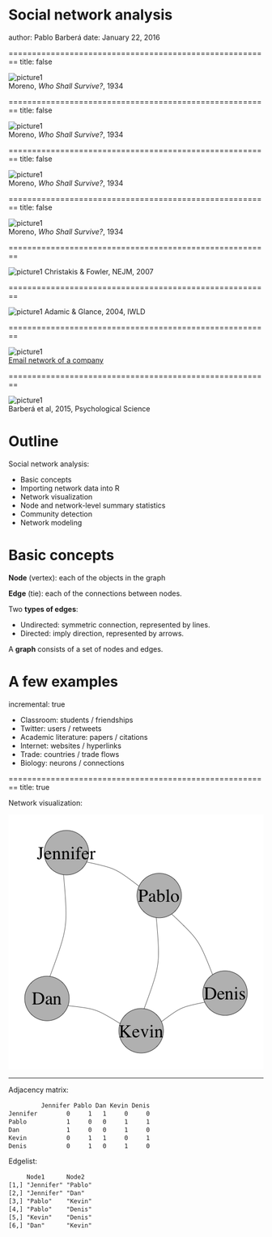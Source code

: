 Social network analysis
========================================================
author: Pablo Barberá
date: January 22, 2016

========================================================
title: false

![picture1](img/Moreno-1.png)  
Moreno, _Who Shall Survive?_, 1934

========================================================
title: false

![picture1](img/Moreno-2.png)  
Moreno, _Who Shall Survive?_, 1934

========================================================
title: false

![picture1](img/Moreno-3.png)  
Moreno, _Who Shall Survive?_, 1934

========================================================
title: false

![picture1](img/Moreno-4.png)  
Moreno, _Who Shall Survive?_, 1934

========================================================

![picture1](img/fowler.jpg)
Christakis & Fowler, NEJM, 2007

========================================================

![picture1](img/adamic.png)
Adamic & Glance, 2004, IWLD

========================================================

![picture1](img/email.gif)  
[Email network of a company](http://www.orgnet.com/email.html)

========================================================

![picture1](img/barbera.png)  
Barberá et al, 2015, Psychological Science

Outline
========================================================

Social network analysis:  
- Basic concepts
- Importing network data into R
- Network visualization
- Node and network-level summary statistics
- Community detection
- Network modeling


Basic concepts
========================================================

__Node__ (vertex): each of the objects in the graph

__Edge__ (tie): each of the connections between nodes. 

Two __types of edges__:
- Undirected: symmetric connection, represented by lines.
- Directed: imply direction, represented by arrows.

A __graph__ consists of a set of nodes and edges.

A few examples
========================================================
incremental: true

- Classroom: students / friendships
- Twitter: users / retweets
- Academic literature: papers / citations
- Internet: websites / hyperlinks
- Trade: countries / trade flows
- Biology: neurons / connections


========================================================
title: true

Network visualization:  

![plot of chunk unnamed-chunk-1](slides-figure/unnamed-chunk-1-1.png) 

***
Adjacency matrix:  

```
         Jennifer Pablo Dan Kevin Denis
Jennifer        0     1   1     0     0
Pablo           1     0   0     1     1
Dan             1     0   0     1     0
Kevin           0     1   1     0     1
Denis           0     1   0     1     0
```

Edgelist:  

```
     Node1      Node2  
[1,] "Jennifer" "Pablo"
[2,] "Jennifer" "Dan"  
[3,] "Pablo"    "Kevin"
[4,] "Pablo"    "Denis"
[5,] "Kevin"    "Denis"
[6,] "Dan"      "Kevin"
```

